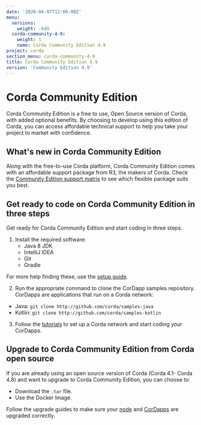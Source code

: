 ```yaml
---
date: '2020-04-07T12:00:00Z'
menu:
  versions:
    weight: -640
  corda-community-4-9:
    weight: 1
    name: Corda Community Edition 4.9
project: corda
section_menu: corda-community-4-9
title: Corda Community Edition 4.9
version: 'Community Edition 4.9'
---
```


# Corda Community Edition

Corda Community Edition is a free to use, Open Source version of Corda, with added optional benefits. By choosing to develop using this edition of Corda, you can access affordable technical support to help you take your project to market with confidence.

## What's new in Corda Community Edition

Along with the free-to-use Corda platform, Corda Community Edition comes with an affordable support package from R3, the makers of Corda. Check the [Community Edition support matrix](http://corda.net/support) to see which flexible package suits you best.

## Get ready to code on Corda Community Edition in three steps

Get ready for Corda Community Edition and start coding in three steps.

1. Install the required software:
    * Java 8 JDK
    * IntelliJ IDEA
    * Git
    * Gradle

For more help finding these, use the [setup guide](getting-set-up.md).

2. Run the appropriate command to clone the CorDapp samples repository. CorDapps are applications that run on a Corda network:

* Java: `git clone http://github.com/corda/samples-java`
* Kotlin: `git clone http://github.com/corda/samples-kotlin`

3. Follow the [tutorials](tutorials-index.md) to set up a Corda network and start coding your CorDapps.

## Upgrade to Corda Community Edition from Corda open source

If you are already using an open source version of Corda (Corda 4.1- Corda 4.8) and want to upgrade to Corda Community Edition, you can choose to:

* Download the `.tar` file.
* Use the Docker Image.

Follow the upgrade guides to make sure your [node](node-upgrade-nodes.md) and [CorDapps](upgrade-cordapps.md) are upgraded correctly.

